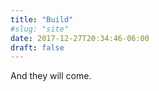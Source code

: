 ```yaml
---
title: "Build"
#slug: "site"
date: 2017-12-27T20:34:46-06:00
draft: false
---
```

And they will come.

